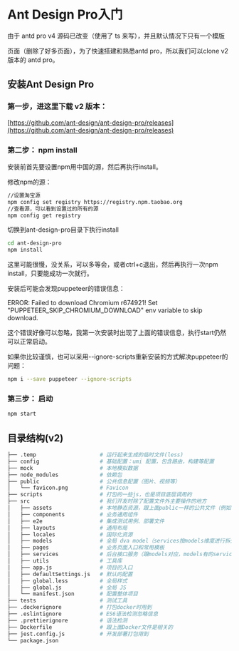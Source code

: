 # Ant Design Pro入门

由于 antd pro v4 源码已改变（使用了 ts 来写），并且默认情况下只有一个模版

页面（删除了好多页面），为了快速搭建和熟悉antd pro，所以我们可以clone v2 版本的 antd pro。

## 安装Ant Design Pro
### 第一步，进这里下载 v2 版本：
[https://github.com/ant-design/ant-design-pro/releases](https://github.com/ant-design/ant-design-pro/releases)
### 第二步： npm install
安装前首先要设置npm用中国的源，然后再执行install。

修改npm的源：
``` bash
//设置淘宝源
npm config set registry https://registry.npm.taobao.org
//查看源，可以看到设置过的所有的源
npm config get registry
```
切换到ant-design-pro目录下执行install
``` bash
cd ant-design-pro
npm install
```
这里可能很慢，没关系，可以多等会，或者ctrl+c退出，然后再执行一次npm install，只要能成功一次就行。

安装后可能会发现puppeteer的错误信息：

ERROR: Failed to download Chromium r674921! Set "PUPPETEER_SKIP_CHROMIUM_DOWNLOAD" env variable to skip download.

这个错误好像可以忽略，我第一次安装时出现了上面的错误信息，执行start仍然可以正常启动。

如果你比较谨慎，也可以采用--ignore-scripts重新安装的方式解决puppeteer的问题：
``` bash
npm i --save puppeteer --ignore-scripts
```

### 第三步： 启动
``` bash
npm start
```
## 目录结构(v2)
``` bash
├── .temp                    # 运行起来生成的临时文件(less)
├── config                   # 基础配置：umi 配置，包含路由，构建等配置
├── mock                     # 本地模拟数据
├── node_modules             # 依赖包
├── public                   # 公共信息配置（图片、视频等）
│   └── favicon.png          # Favicon
├── scripts                  # 打包的一些js，也是项目底层调用的
├── src                      # 我们开发时除了配置文件外主要操作的地方
│   ├── assets               # 本地静态资源，跟上面public一样的公共文件（例如logo），
│   ├── components           # 业务通用组件
│   ├── e2e                  # 集成测试用例、部署文件
│   ├── layouts              # 通用布局
│   ├── locales              # 国际化资源
│   ├── models               # 全局 dva model（services按models维度进行拆分文件）
│   ├── pages                # 业务页面入口和常用模板
│   ├── services             # 后台接口服务（跟models对应，models有的services也有））
│   ├── utils                # 工具库
│   ├── app.js               # 项目的入口
│   ├── defaultSettings.js   # 默认的配置
│   ├── global.less          # 全局样式
│   ├── global.js            # 全局 JS
│   └── manifest.json        # 配置整体项目
├── tests                    # 测试工具
├── .dockerignore            # 打包docker时用到
├── .eslintignore            # ES6语法检测忽略信息
├── .prettierignore          # 语法检测
├── Dockerfile               # 跟上面Docker文件是相关的
├── jest.config.js           # 开发部署打包用到
└── package.json
```
